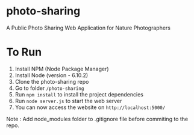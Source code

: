 # photo-sharing
A Public Photo Sharing Web Application for Nature Photographers

# To Run

1. Install NPM (Node Package Manager)
2. Install Node (version - 6.10.2)
3. Clone the photo-sharing repo
4. Go to folder ```/photo-sharing```
5. Run ```npm install``` to install the project dependencies
6. Run ```node server.js``` to start the web server
7. You can now access the website on ```http://localhost:5000/```

Note : Add node_modules folder to .gitignore file before commiting to the repo.
